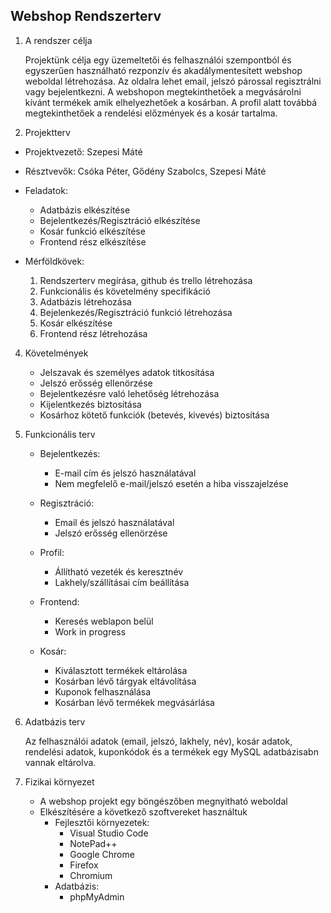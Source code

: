 Webshop Rendszerterv
---

1. A rendszer célja

    Projektünk célja egy üzemeltetői és felhasználói szempontból és egyszerűen használható rezponzív és akadálymentesített webshop weboldal létrehozása. Az oldalra lehet email, jelszó párossal regisztrálni vagy bejelentkezni. A webshopon megtekinthetőek a megvásárolni kívánt termékek amik elhelyezhetőek a kosárban. A profil alatt továbbá megtekinthetőek a rendelési előzmények és a kosár tartalma.
    
2. Projektterv
  
  - Projektvezető: Szepesi Máté
  
  - Résztvevők: Csóka Péter, Gődény Szabolcs, Szepesi Máté
  
  - Feladatok:

    - Adatbázis elkészítése
    - Bejelentkezés/Regisztráció elkészítése
    - Kosár funkció elkészítése
    - Frontend rész elkészítése
        

  - Mérföldkövek:
    
    1. Rendszerterv megírása, github és trello létrehozása
    2. Funkcionális és követelmény specifikáció
    3. Adatbázis létrehozása
    4. Bejelenkezés/Regisztráció funkció létrehozása
    5. Kosár elkészítése
    6. Frontend rész létrehozása

4. Követelmények

    - Jelszavak és személyes adatok titkosítása
    - Jelszó erősség ellenörzése
    - Bejelentkezésre való lehetőség létrehozása
    - Kijelentkezés biztosítása
    - Kosárhoz kötető funkciók (betevés, kivevés) biztosítása

5. Funkcionális terv
    - Bejelentkezés:
        - E-mail cím és jelszó használatával
        - Nem megfelelő e-mail/jelszó esetén a hiba visszajelzése

    - Regisztráció:
        - Email és jelszó használatával
        - Jelszó erősség ellenörzése

    - Profil:
        - Állítható vezeték és keresztnév
        - Lakhely/szállításai cím beállítása

    - Frontend:
        - Keresés weblapon belül 
        - Work in progress

    - Kosár:
        - Kiválasztott termékek eltárolása
        - Kosárban lévő tárgyak eltávolítása
        - Kuponok felhasználása
        - Kosárban lévő termékek megvásárlása 


6. Adatbázis terv

    Az felhasználói adatok (email, jelszó, lakhely, név), kosár adatok, rendelési adatok, kuponkódok és a termékek egy MySQL adatbázisabn vannak eltárolva. 


7. Fizikai környezet

    - A webshop projekt egy böngészőben megnyitható weboldal 
    - Elkészítésére a következő szoftvereket használtuk
        - Fejlesztői környezetek:
            - Visual Studio Code
            - NotePad++
            - Google Chrome
            - Firefox
            - Chromium
        - Adatbázis:
            - phpMyAdmin
        

